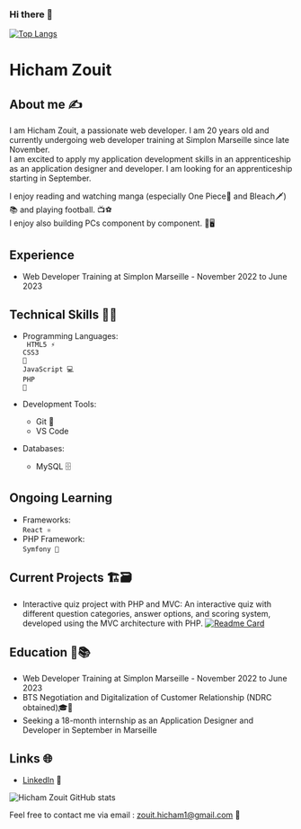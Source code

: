 ### Hi there 👋
[![Top Langs](https://github-readme-stats.vercel.app/api/top-langs/?username=hichamzh)](https://github.com/hichamzh/github-readme-stats)
# Hicham Zouit

## About me ✍️
I am Hicham Zouit, a passionate web developer. I am 20 years old and currently undergoing web developer training at Simplon Marseille since late November.<br>I am excited to apply my application development skills in an apprenticeship as an application designer and developer. I am looking for an apprenticeship starting in September.

I enjoy reading and watching manga (especially One Piece👒 and Bleach🗡️)📚 and playing football. 📺⚽️
<br>I enjoy also building PCs component by component. 🔧🖥

## Experience
- Web Developer Training at Simplon Marseille - November 2022 to June 2023

## Technical Skills 👨‍💻
- Programming Languages: <br>
    <code> HTML5 ⚡️</code><br>
    <code>CSS3 🎨</code><br>
    <code>JavaScript 💻</code><br>
    <code>PHP 🐘</code>
    
- Development Tools: 
    - Git 🐙
    - VS Code
- Databases: 
    - MySQL 🗄️
  
## Ongoing Learning
- Frameworks:<br>
  <code>React ⚛️</code> <br>
- PHP Framework:  
   <code>Symfony 🎵</code> 

## Current Projects 🏗️🗃️
- Interactive quiz project with PHP and MVC: An interactive quiz with different question categories, answer options, and scoring system, developed using the MVC architecture with PHP.
[![Readme Card](https://github-readme-stats.vercel.app/api/pin/?username=hichamzh&repo=Quizz)](https://github.com/hichamzh/github-readme-stats)

## Education 🏫📚
- Web Developer Training at Simplon Marseille - November 2022 to June 2023
- BTS Negotiation and Digitalization of Customer Relationship (NDRC obtained)🎓📜
- Seeking a 18-month internship as an Application Designer and Developer in September in Marseille

## Links 🌐
- [LinkedIn](https://www.linkedin.com/in/hicham-zouit-2a46701b9/) 💼

![Hicham Zouit GitHub stats](https://github-readme-stats.vercel.app/api?username=hichamzh&hide=contribs,prs&show_icons=true&theme=merko#gh-dark-mode-only)


Feel free to contact me via email : zouit.hicham1@gmail.com 📧
